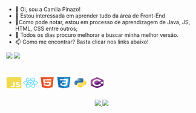 - 👋 Oi, sou a Camila Pinazo!
- 👀 Estou interessada em aprender tudo da área de Front-End
- 🌱Como pode notar, estou em processo de aprendizagem de Java, JS, HTML, CSS entre outros;
- 💞️ Todos os dias procuro melhorar e buscar minha melhor versão.
- 📫 Como me encontrar? Basta clicar nos links abaixo!


 <a href = "mailto:mila.pinazo@gmail.com"><img src="https://img.shields.io/badge/-Gmail-%23333?style=for-the-badge&logo=gmail&logoColor=white" target="_blank"></a>
  <a href="https://www.linkedin.com/in/camila-pinazo-silva/" target="_blank"><img src="https://img.shields.io/badge/-LinkedIn-%230077B5?style=for-the-badge&logo=linkedin&logoColor=white" target="_blank"></a>
  
  
##

<div style="display: inline_block"><br>
  <img align="center" alt="Rafa-Js" height="30" width="40" src="https://raw.githubusercontent.com/devicons/devicon/master/icons/javascript/javascript-plain.svg">
  <img align="center" alt="Rafa-React" height="30" width="40" src="https://raw.githubusercontent.com/devicons/devicon/master/icons/react/react-original.svg">
  <img align="center" alt="Rafa-HTML" height="30" width="40" src="https://raw.githubusercontent.com/devicons/devicon/master/icons/html5/html5-original.svg">
  <img align="center" alt="Rafa-CSS" height="30" width="40" src="https://raw.githubusercontent.com/devicons/devicon/master/icons/css3/css3-original.svg">
  <img align="center" alt="Rafa-Python" height="30" width="40" src="https://raw.githubusercontent.com/devicons/devicon/master/icons/python/python-original.svg">
  <img align="center" alt="Rafa-Csharp" height="30" width="40" src="https://raw.githubusercontent.com/devicons/devicon/master/icons/csharp/csharp-original.svg">
</div>

##

<div align="center"><div align="center"><div align="center"><div align="center"><div align="center"><div align="center"><div align="center">
<div align="center">
  <a href="https://github.com/camilapinazo"> 
  <img height="140em" src="https://github-readme-stats.vercel.app/api?username=camilapinazo&show_icons=true&theme=onedark&include_all_commits=true&count_private=true"/>
  <img height="120em" src="https://github-readme-stats.vercel.app/api/top-langs/?username=camilapinazo&layout=compact&langs_count=7&theme=onedark"/>
</div>

